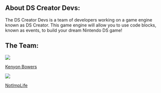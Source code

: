 ## About DS Creator Devs:
The DS Creator Devs is a team of developers working on a game engine known as DS Creator. This game engine will allow you to use code blocks, known as events, to build your dream Nintendo DS game!
## The Team:
<div>
  <a href="https://github.com/BowersIndustry">
    <img src="https://avatars.githubusercontent.com/u/83834271?s=96&v=4" />
    <p>Kenyon Bowers</p>
  </a>
  <a href="https://github.com/NotImplementedLife">
    <img src="https://avatars.githubusercontent.com/u/70803115?s=96&v=4" />
    <p>NotImpLife</p>
  </a>
</div>

